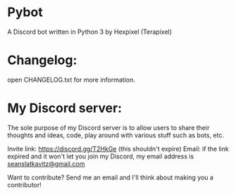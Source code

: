 # Pybot
A Discord bot written in Python 3
by Hexpixel (Terapixel)

# Changelog:
open CHANGELOG.txt for more information.

# My Discord server:

The sole purpose of my Discord server is to allow users to share their thoughts and ideas, code, play around with various stuff such as bots, etc.

Invite link: https://discord.gg/T2HkGe (this shouldn't expire)
Email: if the link expired and it won't let you join my Discord, my email address is seanslatkavitz@gmail.com


Want to contribute?  Send me an email and I'll think about making you a contributor!
